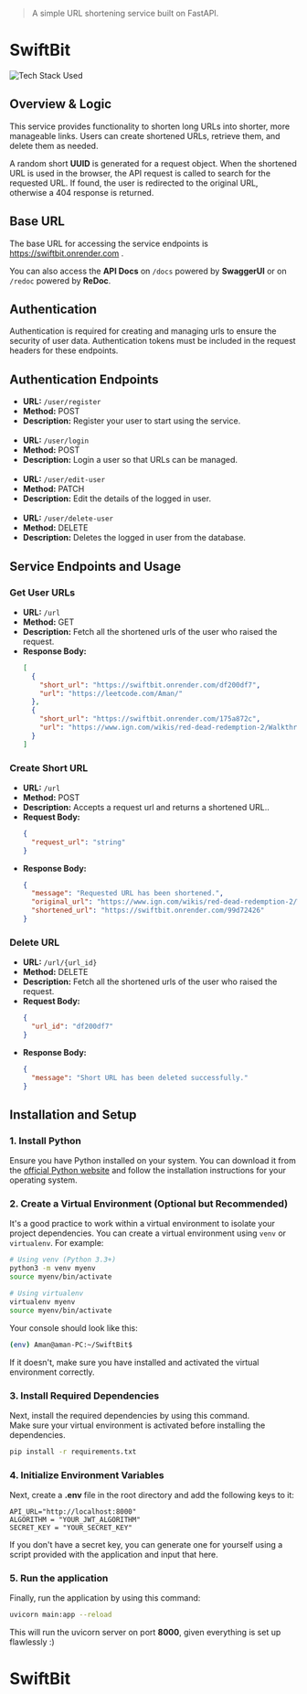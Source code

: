 > A simple URL shortening service built on FastAPI.

# SwiftBit

![Tech Stack Used](https://github-readme-tech-stack.vercel.app/api/cards?title=Tech+Stack+Used&lineCount=1&theme=hacker&bg=%230D1117&badge=%23161B22&border=%2321262D&titleColor=%2358A6FF&line1=fastapi%2Cfastapi%2C009688%3Bpydantic%2Cpydantic%2CE92063%3Bjsonwebtokens%2CJWT%2Cffffff%3Bsqlalchemy%2CSQLAlchemy%2CD71F00%3B)

## Overview & Logic

This service provides functionality to shorten long URLs into shorter, more manageable links. Users can create shortened URLs, retrieve them, and delete them as needed.

A random short **UUID** is generated for a request object. When the shortened URL is used in the browser, the API request is called to search for the requested URL. If found, the user is redirected to the original URL, otherwise a 404 response is returned.

## Base URL

The base URL for accessing the service endpoints is https://swiftbit.onrender.com .<br>

You can also access the **API Docs** on `/docs` powered by **SwaggerUI** or on `/redoc` powered by **ReDoc**.

## Authentication

Authentication is required for creating and managing urls to ensure the security of user data. Authentication tokens must be included in the request headers for these endpoints.

## Authentication Endpoints

- **URL:** `/user/register`
- **Method:** POST
- **Description:** Register your user to start using the service.
  <br>
  <br>
- **URL:** `/user/login`
- **Method:** POST
- **Description:** Login a user so that URLs can be managed.
  <br>
  <br>
- **URL:** `/user/edit-user`
- **Method:** PATCH
- **Description:** Edit the details of the logged in user.
  <br>
  <br>
- **URL:** `/user/delete-user`
- **Method:** DELETE
- **Description:** Deletes the logged in user from the database.

## Service Endpoints and Usage

### Get User URLs

- **URL:** `/url`
- **Method:** GET
- **Description:** Fetch all the shortened urls of the user who raised the request.
- **Response Body:**
  ```json
  [
    {
      "short_url": "https://swiftbit.onrender.com/df200df7",
      "url": "https://leetcode.com/Aman/"
    },
    {
      "short_url": "https://swiftbit.onrender.com/175a872c",
      "url": "https://www.ign.com/wikis/red-dead-redemption-2/Walkthrough"
    }
  ]
  ```

### Create Short URL

- **URL:** `/url`
- **Method:** POST
- **Description:** Accepts a request url and returns a shortened URL..
- **Request Body:**
  ```json
  {
    "request_url": "string"
  }
  ```
- **Response Body:**
  ```json
  {
    "message": "Requested URL has been shortened.",
    "original_url": "https://www.ign.com/wikis/red-dead-redemption-2/Walkthrough",
    "shortened_url": "https://swiftbit.onrender.com/99d72426"
  }
  ```

### Delete URL

- **URL:** `/url/{url_id}`
- **Method:** DELETE
- **Description:** Fetch all the shortened urls of the user who raised the request.
- **Request Body:**
  ```json
  {
    "url_id": "df200df7"
  }
  ```
- **Response Body:**
  ```json
  {
    "message": "Short URL has been deleted successfully."
  }
  ```

## Installation and Setup

### 1. Install Python

Ensure you have Python installed on your system. You can download it from the [official Python website](https://www.python.org/downloads/) and follow the installation instructions for your operating system.

### 2. Create a Virtual Environment (Optional but Recommended)

It's a good practice to work within a virtual environment to isolate your project dependencies. You can create a virtual environment using `venv` or `virtualenv`. For example:

```bash
# Using venv (Python 3.3+)
python3 -m venv myenv
source myenv/bin/activate

# Using virtualenv
virtualenv myenv
source myenv/bin/activate
```

Your console should look like this:

```bash
(env) Aman@aman-PC:~/SwiftBit$
```

If it doesn't, make sure you have installed and activated the virtual environment correctly.

### 3. Install Required Dependencies

Next, install the required dependencies by using this command. <br>
Make sure your virtual environment is activated before installing the dependencies.

```bash
pip install -r requirements.txt
```

### 4. Initialize Environment Variables

Next, create a **.env** file in the root directory and add the following keys to it:

```env
API_URL="http://localhost:8000"
ALGORITHM = "YOUR_JWT_ALGORITHM"
SECRET_KEY = "YOUR_SECRET_KEY"
```

If you don't have a secret key, you can generate one for yourself using a script provided with the application and input that here.

### 5. Run the application

Finally, run the application by using this command:

```bash
uvicorn main:app --reload
```

This will run the uvicorn server on port **8000**, given everything is set up flawlessly :)
# SwiftBit
